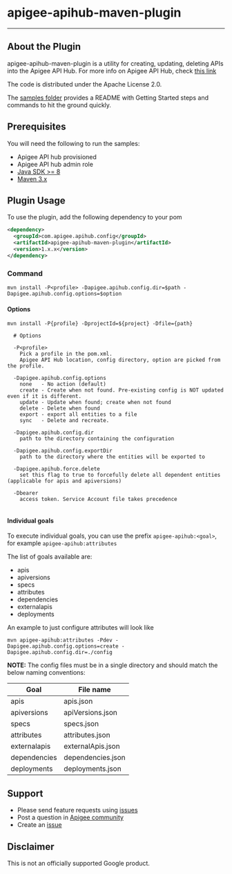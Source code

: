 # apigee-apihub-maven-plugin

----------------
About the Plugin
----------------

apigee-apihub-maven-plugin is a utility for creating, updating, deleting APIs into the Apigee API Hub. For more info on Apigee API Hub, check [this link](https://cloud.google.com/apigee/docs/api-hub/what-is-api-hub)

The code is distributed under the Apache License 2.0.


The [samples folder](./samples) provides a README with Getting Started steps and commands to hit the ground quickly. 

## Prerequisites
You will need the following to run the samples:
- Apigee API hub provisioned
- Apigee API hub admin role
- [Java SDK >= 8](http://www.oracle.com/technetwork/java/javase/downloads/index.html)
- [Maven 3.x](https://maven.apache.org/)

## Plugin Usage

To use the plugin, add the following dependency to your pom

```xml
<dependency>
  <groupId>com.apigee.apihub.config</groupId>
  <artifactId>apigee-apihub-maven-plugin</artifactId>
  <version>1.x.x</version>
</dependency>
```

### Command

```
mvn install -P<profile> -Dapigee.apihub.config.dir=$path -Dapigee.apihub.config.options=$option
```

#### Options

```
mvn install -P{profile} -DprojectId=${project} -Dfile={path}

  # Options

  -P<profile>
    Pick a profile in the pom.xml.
    Apigee API Hub location, config directory, option are picked from the profile.

  -Dapigee.apihub.config.options
    none   - No action (default)
    create - Create when not found. Pre-existing config is NOT updated even if it is different.
    update - Update when found; create when not found
    delete - Delete when found
    export - export all entities to a file
    sync   - Delete and recreate.
    
  -Dapigee.apihub.config.dir
  	path to the directory containing the configuration
  
  -Dapigee.apihub.config.exportDir
  	path to the directory where the entities will be exported to
  	
  -Dapigee.apihub.force.delete
  	set this flag to true to forcefully delete all dependent entities (applicable for apis and apiversions)
  
  -Dbearer
  	access token. Service Account file takes precedence
    
```

#### Individual goals

To execute individual goals, you can use the prefix `apigee-apihub:<goal>`, for example `apigee-apihub:attributes`

The list of goals available are:
- apis
- apiversions
- specs
- attributes
- dependencies
- externalapis
- deployments

An example to just configure attributes will look like

```
mvn apigee-apihub:attributes -Pdev -Dapigee.apihub.config.options=create -Dapigee.apihub.config.dir=./config
```

**NOTE:** The config files must be in a single directory and should match the below naming conventions:

| Goal       	| File name 			|
| --------   	| ------- 			|
| apis		 	| apis.json			|
| apiversions	| apiVersions.json	|
| specs			| specs.json			|
| attributes 	| attributes.json	|
| externalapis  | externalApis.json	|
| dependencies  | dependencies.json	|
| deployments	| deployments.json	|


## Support
* Please send feature requests using [issues](https://github.com/apigee/apigee-apihub-maven-plugin/issues)
* Post a question in [Apigee community](https://community.apigee.com/index.html)
* Create an [issue](https://github.com/apigee/apigee-apihub-maven-plugin/issues/new)

## Disclaimer
This is not an officially supported Google product.
